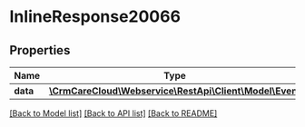 # InlineResponse20066

## Properties
Name | Type | Description | Notes
------------ | ------------- | ------------- | -------------
**data** | [**\CrmCareCloud\Webservice\RestApi\Client\Model\Event**](Event.md) |  | [optional] 

[[Back to Model list]](../../README.md#documentation-for-models) [[Back to API list]](../../README.md#documentation-for-api-endpoints) [[Back to README]](../../README.md)


